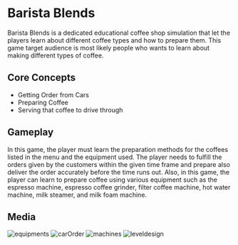 # Barista Blends

Barista Blends is a dedicated educational coffee shop simulation that let the players learn about different coffee types and how to prepare them. This game target audience is most likely people who wants to learn about making different types of coffee.

## Core Concepts
* Getting Order from Cars
* Preparing Coffee
* Serving that coffee to drive through

## Gameplay 
In this game, the player must learn the preparation methods for the coffees listed in the menu and the equipment used. The player needs to fulfill the orders given by the customers within the given time frame and prepare also deliver the order accurately before the time runs out. Also, in this game, the player can learn to prepare coffee using various equipment such as the espresso machine, espresso coffee grinder, filter coffee machine, hot water machine, milk steamer, and milk foam machine.

## Media
![equipments](https://github.com/user-attachments/assets/9cc535ba-7cab-4f9f-b8c4-82cbf237f763)
![carOrder](https://github.com/user-attachments/assets/96d65675-268c-4a70-b761-842a7750a27f)
![machines](https://github.com/user-attachments/assets/69b3d9e6-8ed5-4420-989d-9b8bcd5971f8)
![leveldesign](https://github.com/user-attachments/assets/a2d65dc9-bab3-418f-a5a7-0913ef8c270e)
